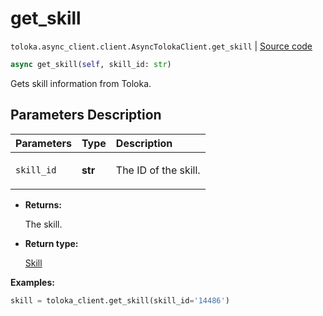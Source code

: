 # get_skill
`toloka.async_client.client.AsyncTolokaClient.get_skill` | [Source code](https://github.com/Toloka/toloka-kit/blob/v1.2.1/src/async_client/client.py#L0)

```python
async get_skill(self, skill_id: str)
```

Gets skill information from Toloka.

## Parameters Description

| Parameters | Type | Description |
| :----------| :----| :-----------|
`skill_id`|**str**|<p>The ID of the skill.</p>

* **Returns:**

  The skill.

* **Return type:**

  [Skill](toloka.client.skill.Skill.md)

**Examples:**


```python
skill = toloka_client.get_skill(skill_id='14486')
```
